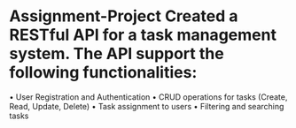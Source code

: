 # Assignment-Project                 Created a RESTful API for a task management system. The API support the following functionalities:
• User Registration and Authentication
• CRUD operations for tasks (Create, Read, Update, Delete)
• Task assignment to users
• Filtering and searching tasks

